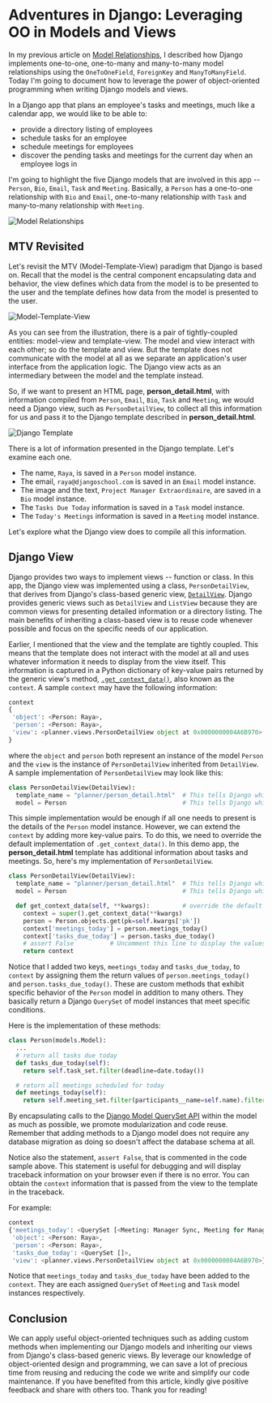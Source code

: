# Adventures in Django: Leveraging OO in Models and Views

In my previous article on [Model Relationships](https://github.com/mchesler613/django_adventures/blob/main/model_relationships.md), I described how Django implements one-to-one, one-to-many and many-to-many model relationships using the `OneToOneField`, `ForeignKey` and `ManyToManyField`. Today I'm going to document how to leverage the power of object-oriented programming when writing Django models and views.

In a Django app that plans an employee's tasks and meetings, much like a calendar app, we would like to be able to:
+ provide a directory listing of employees
+ schedule tasks for an employee
+ schedule meetings for employees
+ discover the pending tasks and meetings for the current day when an employee logs in

I'm going to highlight the five Django models that are involved in this app -- `Person`, `Bio`, `Email`, `Task` and `Meeting`. Basically, a `Person` has a one-to-one relationship with `Bio` and `Email`, one-to-many relationship with `Task` and many-to-many relationship with `Meeting`. 

![Model Relationships](https://i.postimg.cc/QCyHRWHh/Model-Relationships.png)

## MTV Revisited
Let's revisit the MTV (Model-Template-View) paradigm that Django is based on. Recall that the model is the central component encapsulating data and behavior, the view defines which data from the model is to be presented to the user and the template defines how data from the model is presented to the user.

![Model-Template-View](https://i.postimg.cc/3NNSyhtn/Model-Template-View.png)

As you can see from the illustration, there is a pair of tightly-coupled entities: model-view and template-view. The model and view interact with each other; so do the template and view. But the template does not communicate with the model at all as we separate an application's user interface from the application logic. The Django view acts as an intermediary between the model and the template instead. 

So, if we want to present an HTML page, **person_detail.html**, with information compiled from `Person`, `Email`, `Bio`, `Task` and `Meeting`, we would need a Django view, such as `PersonDetailView`, to collect all this information for us and pass it to the Django template described in **person_detail.html**. 

![Django Template](https://i.postimg.cc/X73X0vDf/Person-Detail-Page-2021-02-17-17-37-37.jpg)

There is a lot of information presented in the Django template. Let's examine each one.
+ The name, `Raya`, is saved in a `Person` model instance. 
+ The email, `raya@djangoschool.com` is saved in an `Email` model instance.
+ The image and the text, `Project Manager Extraordinaire`, are saved in a `Bio` model instance.
+ The `Tasks Due Today` information is saved in a `Task` model instance.
+ The `Today's Meetings` information is saved in a `Meeting` model instance.

Let's explore what the Django view does to compile all this information.

## Django View

Django provides two ways to implement views -- function or class. In this app, the Django view was implemented using a class, `PersonDetailView`, that derives from Django's class-based generic view, [`DetailView`](https://docs.djangoproject.com/en/3.1/topics/class-based-views/generic-display/). Django provides generic views such as `DetailView` and `ListView` because they are common views for presenting detailed information or a directory listing. The main benefits of inheriting a class-based view is to reuse code whenever possible and focus on the specific needs of our application.

Earlier, I mentioned that the view and the template are tightly coupled. This means that the template does not interact with the model at all and uses whatever information it needs to display from the view itself. This information is captured in a Python dictionary of key-value pairs returned by the generic view's method, [`.get_context_data()`](https://docs.djangoproject.com/en/3.1/ref/class-based-views/mixins-single-object/#django.views.generic.detail.SingleObjectMixin.get_context_data), also known as the `context`. A sample `context` may have the following information:
```py
context	
{
 'object': <Person: Raya>,
 'person': <Person: Raya>,
 'view': <planner.views.PersonDetailView object at 0x0000000004A6B970>
}
```
where the `object` and `person` both represent an instance of the model `Person` and the `view` is the instance of `PersonDetailView` inherited from `DetailView`. A sample implementation of `PersonDetailView` may look like this:

```py
class PersonDetailView(DetailView):
  template_name = "planner/person_detail.html"  # This tells Django which template to use 
  model = Person                                # This tells Django which model to use
```

This simple implementation would be enough if all one needs to present is the details of the `Person` model instance. However, we can extend the `context` by adding more key-value pairs. To do this, we need to override the default implementation of `.get_context_data()`. In this demo app, the **person_detail.html** template has additional information about tasks and meetings. So, here's my implementation of `PersonDetailView`.
```py
class PersonDetailView(DetailView):
  template_name = "planner/person_detail.html"  # This tells Django which template to use 
  model = Person                                # This tells Django which model to use

  def get_context_data(self, **kwargs):         # override the default implementation
    context = super().get_context_data(**kwargs)
    person = Person.objects.get(pk=self.kwargs['pk'])
    context['meetings_today'] = person.meetings_today()
    context['tasks_due_today'] = person.tasks_due_today()
    # assert False          # Uncomment this line to display the values of `context` on the browser
    return context
```
Notice that I added two keys, `meetings_today` and `tasks_due_today`, to `context` by assigning them the return values of `person.meetings_today()` and `person.tasks_due_today()`. These are custom methods that exhibit specific behavior of the `Person` model in addition to many others. They basically return a Django `QuerySet` of model instances that meet specific conditions. 

Here is the implementation of these methods:
```py
class Person(models.Model):
  ...
  # return all tasks due today
  def tasks_due_today(self):
    return self.task_set.filter(deadline=date.today())

  # return all meetings scheduled for today
  def meetings_today(self):
    return self.meeting_set.filter(participants__name=self.name).filter(date=date.today())
```
By encapsulating calls to the [Django Model QuerySet API](https://docs.djangoproject.com/en/3.1/ref/models/querysets/) within the model as much as possible, we promote modularization and code reuse. Remember that adding methods to a Django model does not require any database migration as doing so doesn't affect the database schema at all.  

Notice also the statement, `assert False`, that is commented in the code sample above. This statement is useful for debugging and will display traceback information on your browser even if there is no error. You can obtain the `context` information that is passed from the view to the template in the traceback. 

For example:
```py
context	
{'meetings_today': <QuerySet [<Meeting: Manager Sync, Meeting for Managers Only, Wed, 2021-02-17, 09:30:00 with <QuerySet [<Person: Raya>, <Person: Kim>]>>, <Meeting: Onboarding, Onboarding with Raya and Kenya, Wed, 2021-02-17, 17:15:10 with <QuerySet [<Person: Raya>, <Person: Kenya>]>>]>,
 'object': <Person: Raya>,
 'person': <Person: Raya>,
 'tasks_due_today': <QuerySet []>,
 'view': <planner.views.PersonDetailView object at 0x0000000004A6B970>}
```
Notice that `meetings_today` and `tasks_due_today` have been added to the `context`. They are each assigned `QuerySet` of `Meetin`g and `Task` model instances respectively.

## Conclusion
We can apply useful object-oriented techniques such as adding custom methods when implementing our Django models and inheriting our views from Django's class-based generic views. By leverage our knowledge of object-oriented design and programming, we can save a lot of precious time from reusing and reducing the code we write and simplify our code maintenance. If you have benefited from this article, kindly give positive feedback and share with others too.  Thank you for reading!
